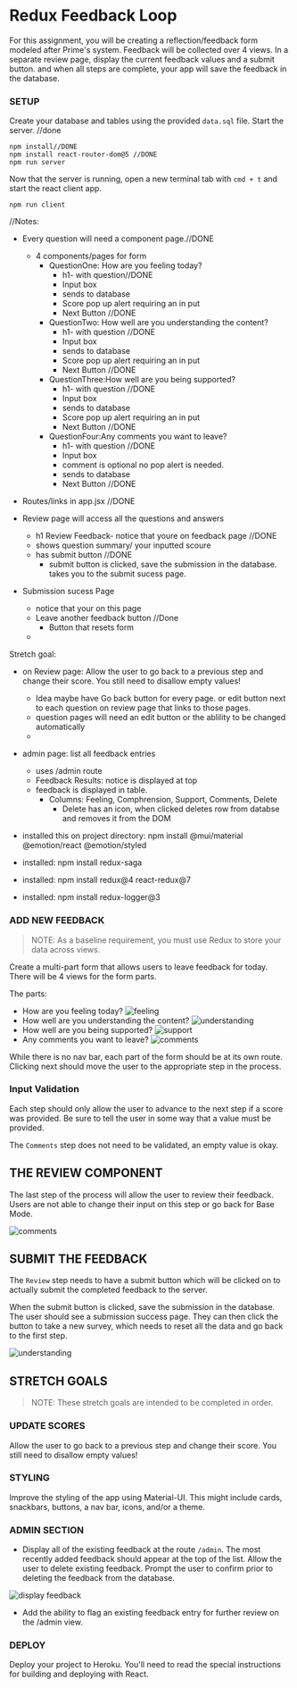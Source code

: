 # Redux Feedback Loop

For this assignment, you will be creating a reflection/feedback form modeled after Prime's system. Feedback will be collected over 4 views. In a separate review page, display the current feedback values and a submit button. and when all steps are complete, your app will save the feedback in the database. 

### SETUP

Create your database and tables using the provided `data.sql` file. Start the server. //done 

```
npm install//DONE
npm install react-router-dom@5 //DONE
npm run server
```

Now that the server is running, open a new terminal tab with `cmd + t` and start the react client app.

```
npm run client
```


//Notes: 
- Every question will need a component page.//DONE 
    - 4 components/pages for form
        - QuestionOne: How are you feeling today?
            - h1- with question//DONE  
            - Input box 
            - sends to database 
            - Score pop up alert requiring an in put 
            - Next Button //DONE 
        - QuestionTwo: How well are you understanding the content?
            - h1- with question //DONE 
            - Input box 
            - sends to database 
            - Score pop up alert requiring an in put 
            - Next Button //DONE 
        - QuestionThree:How well are you being supported?
            - h1- with question //DONE 
            - Input box 
            - sends to database 
            - Score pop up alert requiring an in put 
            - Next Button //DONE 
        - QuestionFour:Any comments you want to leave?
            - h1- with question //DONE 
            - Input box
            - comment is optional no pop alert is needed.  
            - sends to database 
            - Next Button //DONE 
- Routes/links in app.jsx //DONE 
- Review page will access all the questions and answers
    - h1 Review Feedback- notice that youre on feedback page //DONE 
    - shows question summary/ your inputted scoure 
    - has submit button //DONE 
        -  submit button is clicked, save the submission in the database. takes you to the submit sucess page. 

- Submission sucess Page
    - notice that your on this page 
    - Leave another feedback button //Done 
        - Button that resets form
    - 


Stretch goal: 
- on Review page: Allow the user to go back to a previous step and change their score. You still need to disallow empty values!
    - Idea maybe have Go back button for every page. or edit button next to each question on review page that links to those pages. 
    - question pages will need an edit button or the ablility to be changed automatically 
    - 

- admin page: list all feedback entries 
    - uses /admin route
    - Feedback Results: notice is displayed at top 
    - feedback is displayed in table. 
        - Columns: Feeling, Comphrension, Support, Comments, Delete
            - Delete has an icon, when clicked deletes row from databse and removes it from the DOM 
            



- installed this on project directory: npm install @mui/material @emotion/react @emotion/styled 
- installed: npm install redux-saga
- installed: npm install redux@4 react-redux@7
- installed: npm install redux-logger@3







### ADD NEW FEEDBACK

> NOTE: As a baseline requirement, you must use Redux to store your data across views.

Create a multi-part form that allows users to leave feedback for today. 
There will be 4 views for the form parts.

The parts:
- How are you feeling today?
![feeling](wireframes/feeling.png)
- How well are you understanding the content?
![understanding](wireframes/understanding.png)
- How well are you being supported?
![support](wireframes/supported.png)
- Any comments you want to leave?
![comments](wireframes/comments.png)

While there is no nav bar, each part of the form should be at its own route. Clicking next should move the user to the appropriate step in the process.

### Input Validation

Each step should only allow the user to advance to the next step if a score was provided. Be sure to tell the user in some way that a value must be provided.

The `Comments` step does not need to be validated, an empty value is okay.

## THE REVIEW COMPONENT

The last step of the process will allow the user to review their feedback. Users are not able to change their input on this step or go back for Base Mode. 

![comments](wireframes/review-active.png)

## SUBMIT THE FEEDBACK

The `Review` step needs to have a submit button which will be clicked on to actually submit the completed feedback to the server.

When the submit button is clicked, save the submission in the database. The user should see a submission success page. They can then click the button to take a new survey, which needs to reset all the data and go back to the first step.

![understanding](wireframes/page-five.png)


## STRETCH GOALS

> NOTE: These stretch goals are intended to be completed in order.

### UPDATE SCORES

Allow the user to go back to a previous step and change their score. You still need to disallow empty values!

### STYLING
Improve the styling of the app using Material-UI. This might include cards, snackbars, buttons, a nav bar, icons, and/or a theme. 

### ADMIN SECTION

- Display all of the existing feedback at the route `/admin`. The most recently added feedback should appear at the top of the list. Allow the user to delete existing feedback. Prompt the user to confirm prior to deleting the feedback from the database.

![display feedback](wireframes/admin.png)

- Add the ability to flag an existing feedback entry for further review on the /admin view.

### DEPLOY
Deploy your project to Heroku. You'll need to read the special instructions for building and deploying with React. 
